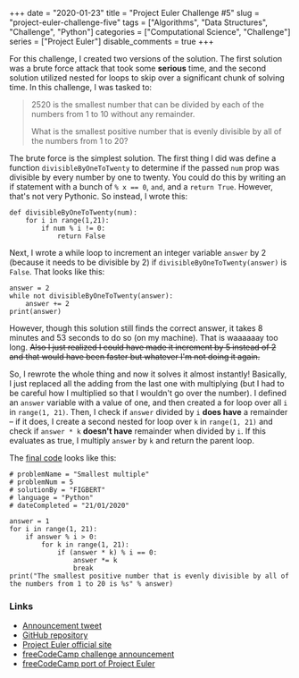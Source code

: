 +++ 
date = "2020-01-23"
title = "Project Euler Challenge #5"
slug = "project-euler-challenge-five" 
tags = ["Algorithms", "Data Structures", "Challenge", "Python"]
categories = ["Computational Science", "Challenge"]
series = ["Project Euler"]
disable_comments = true
+++

For this challenge, I created two versions of the solution. The first solution was a brute force attack that took some 
**serious** time, and the second solution utilized nested for loops to skip over a significant chunk of solving time. 
In this challenge, I was tasked to:

> 2520 is the smallest number that can be divided by each of the numbers from 1 to 10 without any remainder.
>
> What is the smallest positive number that is evenly divisible by all of the numbers from 1 to 20?

The brute force is the simplest solution. The first thing I did was define a function `divisibleByOneToTwenty` to 
determine if the passed `num` prop was divisible by every number by one to twenty. You could do this by writing an if 
statement with a bunch of `% x == 0`, `and`, and a `return True`. However, that's not very Pythonic. So instead, I 
wrote this:
```python3
def divisibleByOneToTwenty(num):
    for i in range(1,21):
        if num % i != 0:
            return False
```

Next, I wrote a while loop to increment an integer variable `answer` by 2 (because it needs to be divisible by 2) if 
`divisibleByOneToTwenty(answer)` is `False`. That looks like this:
```python3
answer = 2
while not divisibleByOneToTwenty(answer):
    answer += 2
print(answer)
```
However, though this solution still finds the correct answer, it takes 8 minutes and 53 seconds to do so (on my machine). 
That is waaaaaay too long. ~~Also I just realized I could have made it increment by 5 instead of 2 and that would 
have been faster but whatever I'm not doing it again.~~

So, I rewrote the whole thing and now it solves it almost instantly! Basically, I just replaced all the adding from the 
last one with multiplying (but I had to be careful how I multiplied so that I wouldn't go over the number). I defined 
an `answer` variable with a value of one, and then created a for loop over all `i` in `range(1, 21)`. Then, I check if 
`answer` divided by `i` **does have** a remainder – if it does, I create a second nested for loop over `k` in 
`range(1, 21)` and check if `answer * k` **doesn't have** remainder when divided by `i`. If this evaluates as true, 
I multiply `answer` by `k` and return the parent loop.

The [final code][code] looks like this:
```python3
# problemName = "Smallest multiple"
# problemNum = 5
# solutionBy = "FIGBERT"
# language = "Python"
# dateCompleted = "21/01/2020"

answer = 1
for i in range(1, 21):
    if answer % i > 0:
        for k in range(1, 21):
            if (answer * k) % i == 0:
                answer *= k
                break
print("The smallest positive number that is evenly divisible by all of the numbers from 1 to 20 is %s" % answer)
```

### Links
* [Announcement tweet][1]
* [GitHub repository][2]
* [Project Euler official site][3]
* [freeCodeCamp challenge announcement][4]
* [freeCodeCamp port of Project Euler][5]

[code]: https://github.com/therealFIGBERT/ProjectEuler100/blob/master/problem003.py
[1]: https://twitter.com/therealFIGBERT/status/1219155513855733761
[2]: https://github.com/therealFIGBERT/ProjectEuler100
[3]: https://projecteuler.net/
[4]: https://www.freecodecamp.org/news/projecteuler100-coding-challenge-competitive-programming/
[5]: https://www.freecodecamp.org/learn/coding-interview-prep/project-euler/